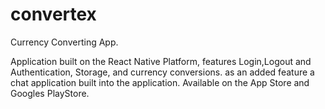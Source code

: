# convertex
Currency Converting App.

Application built on the React Native Platform, features Login,Logout and Authentication, Storage, and currency conversions.
as an added feature a chat application built into the application. 
Available on the App Store and Googles PlayStore.

